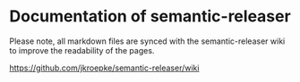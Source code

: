 # Documentation of semantic-releaser

Please note, all markdown files are synced with the semantic-releaser wiki to improve the readability of the pages.

https://github.com/jkroepke/semantic-releaser/wiki
